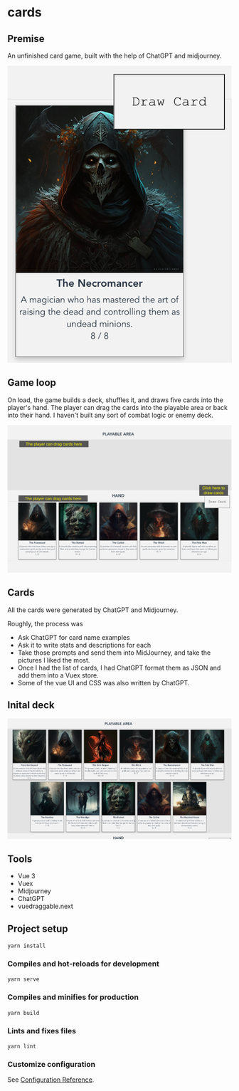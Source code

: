 # cards
## Premise
An unfinished card game, built with the help of ChatGPT and midjourney.

![Cards](/public/images/necromancer_card.png "Optional Title")

## Game loop 
On load, the game builds a deck, shuffles it, and draws five cards into the player's hand. The player can drag the cards into the playable area or back into their hand. I haven't built any sort of combat logic or enemy deck.


![Game overview](/public/images/readme_app2.png "Optional Title")

## Cards

All the cards were generated by ChatGPT and Midjourney.

Roughly, the process was 

- Ask ChatGPT for card name examples
- Ask it to write stats and descriptions for each
- Take those prompts and send them into MidJourney, and take the pictures I liked the most.
- Once I had the list of cards, I had ChatGPT format them as JSON and add them into a Vuex store.
- Some of the vue UI and CSS was also written by ChatGPT.

## Inital deck

![Cards](/public/images/readme_app.png "Optional Title")

## Tools
- Vue 3
- Vuex
- Midjourney
- ChatGPT
- vuedraggable.next


## Project setup
```
yarn install
```

### Compiles and hot-reloads for development
```
yarn serve
```

### Compiles and minifies for production
```
yarn build
```

### Lints and fixes files
```
yarn lint
```

### Customize configuration
See [Configuration Reference](https://cli.vuejs.org/config/).
